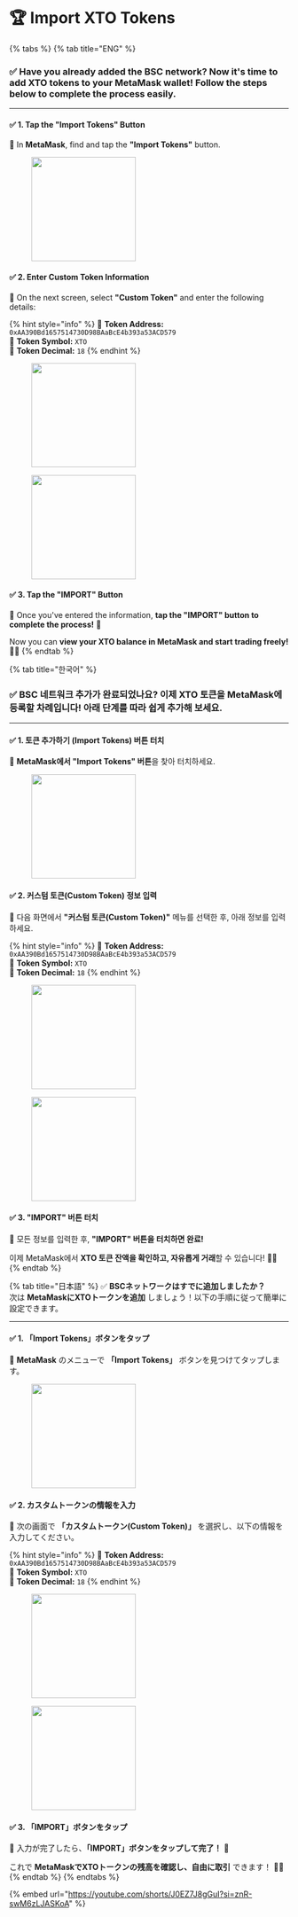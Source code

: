 # 🏆 Import XTO Tokens

{% tabs %}
{% tab title="ENG" %}
### ✅ **Have you already added the BSC network?** Now it's time to **add XTO tokens to your MetaMask wallet**! Follow the steps below to complete the process easily.

***

#### ✅ **1. Tap the "Import Tokens" Button**

📌 In **MetaMask**, find and tap the **"Import Tokens"** button.

<figure><img src="../../../.gitbook/assets/image (17).png" alt="" width="188"><figcaption></figcaption></figure>

#### ✅ **2. Enter Custom Token Information**

📌 On the next screen, select **"Custom Token"** and enter the following details:

{% hint style="info" %}
🔹 **Token Address:** `0xAA390Bd1657514730D98BAaBcE4b393a53ACD579`\
🔹 **Token Symbol:** `XTO`\
🔹 **Token Decimal:** `18`
{% endhint %}

<div><figure><img src="../../../.gitbook/assets/image (1) (1) (1).png" alt="" width="188"><figcaption></figcaption></figure> <figure><img src="../../../.gitbook/assets/image (4) (1) (1).png" alt="" width="188"><figcaption></figcaption></figure></div>

#### ✅ **3. Tap the "IMPORT" Button**

📌 Once you've entered the information, **tap the "IMPORT" button to complete the process!** 🎉

Now you can **view your XTO balance in MetaMask and start trading freely!** 🚀✨
{% endtab %}

{% tab title="한국어" %}
### ✅ **BSC 네트워크 추가가 완료되었나요?** 이제 **XTO 토큰을 MetaMask에 등록**할 차례입니다! 아래 단계를 따라 쉽게 추가해 보세요.

***

#### ✅ **1. 토큰 추가하기 (Import Tokens) 버튼 터치**

📌 **MetaMask에서 "Import Tokens" 버튼**을 찾아 터치하세요.

<figure><img src="../../../.gitbook/assets/image (17).png" alt="" width="188"><figcaption></figcaption></figure>

#### ✅ **2. 커스텀 토큰(Custom Token) 정보 입력**

📌 다음 화면에서 **"커스텀 토큰(Custom Token)"** 메뉴를 선택한 후, 아래 정보를 입력하세요.

{% hint style="info" %}
🔹 **Token Address:** `0xAA390Bd1657514730D98BAaBcE4b393a53ACD579`\
🔹 **Token Symbol:** `XTO`\
🔹 **Token Decimal:** `18`
{% endhint %}

<div><figure><img src="../../../.gitbook/assets/image (1) (1) (1).png" alt="" width="188"><figcaption></figcaption></figure> <figure><img src="../../../.gitbook/assets/image (4) (1) (1).png" alt="" width="188"><figcaption></figcaption></figure></div>

#### ✅ **3. "IMPORT" 버튼 터치**

📌 모든 정보를 입력한 후, **"IMPORT" 버튼을 터치하면 완료!**&#x20;

이제 MetaMask에서 **XTO 토큰 잔액을 확인하고, 자유롭게 거래**할 수 있습니다! 🚀✨
{% endtab %}

{% tab title="日本語" %}
✅ **BSCネットワークはすでに追加しましたか？**\
次は **MetaMaskにXTOトークンを追加** しましょう！以下の手順に従って簡単に設定できます。

***

#### ✅ **1. 「Import Tokens」ボタンをタップ**

📌 **MetaMask** のメニューで **「Import Tokens」** ボタンを見つけてタップします。

<figure><img src="../../../.gitbook/assets/image (17).png" alt="" width="188"><figcaption></figcaption></figure>

#### ✅ **2. カスタムトークンの情報を入力**

📌 次の画面で **「カスタムトークン(Custom Token)」** を選択し、以下の情報を入力してください。

{% hint style="info" %}
🔹 **Token Address:** `0xAA390Bd1657514730D98BAaBcE4b393a53ACD579`\
🔹 **Token Symbol:** `XTO`\
🔹 **Token Decimal:** `18`
{% endhint %}

<div><figure><img src="../../../.gitbook/assets/image (1) (1) (1).png" alt="" width="188"><figcaption></figcaption></figure> <figure><img src="../../../.gitbook/assets/image (4) (1) (1).png" alt="" width="188"><figcaption></figcaption></figure></div>

#### ✅ **3. 「IMPORT」ボタンをタップ**

📌 入力が完了したら、**「IMPORT」ボタンをタップして完了！** 🎉

これで **MetaMaskでXTOトークンの残高を確認し、自由に取引** できます！ 🚀✨
{% endtab %}
{% endtabs %}

{% embed url="https://youtube.com/shorts/J0EZ7J8gGuI?si=znR-swM6zLJASKoA" %}

